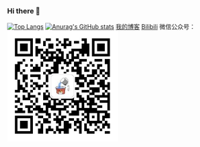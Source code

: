 ### Hi there 👋

<!--
**Haohahahaha/Haohahahaha** is a ✨ _special_ ✨ repository because its `README.md` (this file) appears on your GitHub profile.

Here are some ideas to get you started:

- 🔭 I’m currently working on ...
- 🌱 I’m currently learning ...
- 👯 I’m looking to collaborate on ...
- 🤔 I’m looking for help with ...
- 💬 Ask me about ...
- 📫 How to reach me: ...
- 😄 Pronouns: ...
- ⚡ Fun fact: ...
-->

[![Top Langs](https://github-readme-stats.vercel.app/api/top-langs/?username=Haohahahaha&layout=compact&hide=javascript,jupyter%20notebook&theme=github_dark)](https://github.com/anuraghazra/github-readme-stats)
[![Anurag's GitHub stats](https://github-readme-stats.vercel.app/api?username=Haohahahaha&count_private=true&show_icons=true&theme=github_dark)](https://github.com/anuraghazra/github-readme-stats)
[我的博客](http://haohaha.cn)
[Bilibili](https://space.bilibili.com/1436476753)
微信公众号：
![QRCode](./pic/QRCode.jpg)
